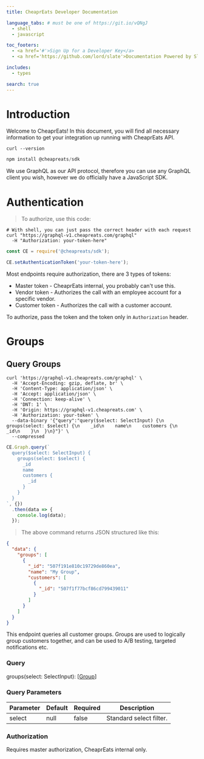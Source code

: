 ```yaml
---
title: CheaprEats Developer Documentation

language_tabs: # must be one of https://git.io/vQNgJ
  - shell
  - javascript

toc_footers:
  - <a href='#'>Sign Up for a Developer Key</a>
  - <a href='https://github.com/lord/slate'>Documentation Powered by Slate</a>

includes:
  - types

search: true
---
```


# Introduction

Welcome to CheaprEats! In this document, you will find all necessary information to get your integration up running with CheaprEats API.

```shell
curl --version
```

```javascript
npm install @cheapreats/sdk
```

We use GraphQL as our API protocol, therefore you can use any GraphQL client you wish, however we do officially have a JavaScript SDK.

# Authentication

> To authorize, use this code:

```shell
# With shell, you can just pass the correct header with each request
curl "https://graphql-v1.cheapreats.com/graphql"
  -H "Authorization: your-token-here"
```

```javascript
const CE = require('@cheapreats/sdk');

CE.setAuthenticationToken('your-token-here');
```

Most endpoints require authorization, there are 3 types of tokens:

* Master token - CheaprEats internal, you probably can't use this.
* Vendor token - Authorizes the call with an employee account for a specific vendor.
* Customer token - Authorizes the call with a customer account.

To authorize, pass the token and the token only in `Authorization` header.

# Groups

## Query Groups

```shell
curl 'https://graphql-v1.cheapreats.com/graphql' \
  -H 'Accept-Encoding: gzip, deflate, br' \
  -H 'Content-Type: application/json' \
  -H 'Accept: application/json' \
  -H 'Connection: keep-alive' \
  -H 'DNT: 1' \
  -H 'Origin: https://graphql-v1.cheapreats.com' \
  -H 'Authorization: your-token' \
  --data-binary '{"query":"query($select: SelectInput) {\n  groups(select: $select) {\n    _id\n    name\n    customers {\n      _id\n    }\n  }\n}"}' \
  --compressed
```

```javascript
CE.Graph.query(`
  query($select: SelectInput) {
    groups(select: $select) {
      _id
      name
      customers {
        _id
      }
    }
  }
`, {})
  .then(data => {
    console.log(data);
  });
```

> The above command returns JSON structured like this:

```json
{
  "data": {
    "groups": [
      {
        "_id": "507f191e810c19729de860ea",
        "name": "My Group",
        "customers": [
          {
            "_id": "507f1f77bcf86cd799439011"
          }
        ]
      }
    ]
  }
}
```

This endpoint queries all customer groups. Groups are used to logically group customers together, and can be used to A/B testing, targeted notifications etc.

### Query

groups(select: SelectInput): [[Group](#group)]

### Query Parameters

Parameter | Default | Required | Description
--------- | ------- | ---------| ------------
select    | null    |   false  | Standard select filter.

### Authorization

Requires master authorization, CheaprEats internal only.

